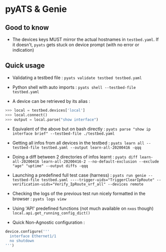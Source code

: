 # pyATS & Genie

## Good to know

- The devices keys MUST mirror the actual hostnames in `testbed.yaml`. If it doesn't, `pyats` gets stuck on device prompt (with no error or indication)

## Quick usage

- Validating a testbed file : `pyats validate testbed testbed.yaml`

- Python shell with auto imports : `pyats shell --testbed-file testbed.yaml`

- A device can be retrieved by its alias : 
```python
>>> local = testbed.devices['local']
>>> local.connect()
>>> output = local.parse("show interface")
```

- Equivalent of the above but on bash directly : `pyats parse "show ip interface brief" --testbed-file ./testbed.yaml`

- Getting all infos from all devices in the testbed : 
`pyats learn all --testbed-file testbed.yaml --output learn-all-20200416 -qqq`

- Doing a diff between 2 directories of infos learnt : 
`pyats diff learn-all-20200416 learn-all-20200416-2 --no-default-exclusion --exclude "age" "uptime" --output diffs -qqq`

- Launching a predefined full test case (harness) :
`pyats run genie --testbed-file testbed.yaml ----trigger-uids="TriggerClearIpRoute" --verification-uids="Verify_IpRoute_vrf_all" --devices remote`

- Checking the logs of the previous test run nicely formatted in the browser : 
`pyats logs view`

- Using 'API' predefined functions (not much available on `nxos` though)
`local.api.get_running_config_dict()`

- Quick Non-Agnostic configuration : 
```python
device.configure('''
  interface Ethernet1/1
  no shutdown
''')
```


